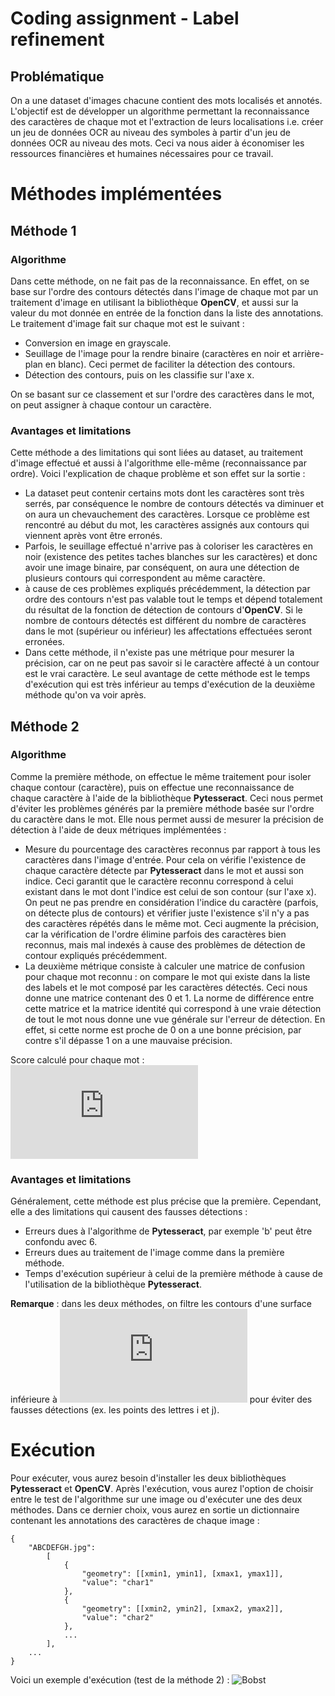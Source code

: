 # Coding assignment - Label refinement
## Problématique
On a une dataset d'images chacune contient des mots localisés et annotés. L'objectif est de développer un algorithme permettant la reconnaissance des caractères de chaque mot et l'extraction de leurs localisations i.e. créer un jeu de données OCR au niveau des symboles à partir d'un jeu de données OCR au niveau des mots. Ceci va nous aider à économiser les ressources financières et humaines nécessaires pour ce travail.


# Méthodes implémentées
## Méthode 1
### Algorithme
Dans cette méthode, on ne fait pas de la reconnaissance. En effet, on se base sur l'ordre des contours détectés dans l'image de chaque mot par un traitement d'image en utilisant la bibliothèque **OpenCV**, et aussi sur la valeur du mot donnée en entrée de la fonction dans la liste des annotations.  
Le traitement d'image fait sur chaque mot est le suivant :

- Conversion en image en grayscale.
- Seuillage de l'image pour la rendre binaire (caractères en noir et arrière-plan en blanc). Ceci permet de faciliter la détection des contours.
- Détection des contours, puis on les classifie sur l'axe x.

On se basant sur ce classement et sur l'ordre des caractères dans le mot, on peut assigner à chaque contour un caractère.
### Avantages et limitations
Cette méthode a des limitations qui sont liées au dataset, au traitement d'image effectué et aussi à l'algorithme elle-même (reconnaissance par ordre). Voici l'explication de chaque problème et son effet sur la sortie :

  
- La dataset peut contenir certains mots dont les caractères sont très serrés, par conséquence le nombre de contours détectés va diminuer et on aura un chevauchement des caractères. Lorsque ce problème est rencontré au début du mot, les caractères assignés aux contours qui viennent après vont être erronés.  
- Parfois, le seuillage effectué n'arrive pas à coloriser les caractères en noir (existence des petites taches blanches sur les caractères) et donc avoir une image binaire, par conséquent, on aura une détection de plusieurs contours qui correspondent au même caractère.  
- à cause de ces problèmes expliqués précédemment, la détection par ordre des contours n'est pas valable tout le temps et dépend totalement du résultat de la fonction de détection de contours d'**OpenCV**. Si le nombre de contours détectés est différent du nombre de caractères dans le mot (supérieur ou inférieur) les affectations effectuées seront erronées.
- Dans cette méthode, il n'existe pas une métrique pour mesurer la précision, car on ne peut pas savoir si le caractère affecté à un contour est le vrai caractère.
Le seul avantage de cette méthode est le temps d'exécution qui est très inférieur au temps d'exécution de la deuxième méthode qu'on va voir après.
## Méthode 2
### Algorithme
Comme la première méthode, on effectue le même traitement pour isoler chaque contour (caractère), puis on effectue une reconnaissance de chaque caractère à l'aide de la bibliothèque **Pytesseract**. Ceci nous permet d'éviter les problèmes générés par la première méthode basée sur l'ordre du caractère dans le mot. Elle nous permet aussi de mesurer la précision de détection à l'aide de deux métriques implémentées :

- Mesure du pourcentage des caractères reconnus par rapport à tous les caractères dans l'image d'entrée. Pour cela on vérifie l'existence de chaque caractère détecte par **Pytesseract** dans le mot et aussi son indice. Ceci garantit que le caractère reconnu correspond à celui existant dans le mot dont l'indice est celui de son contour (sur l'axe x). On peut ne pas prendre en considération l'indice du caractère (parfois, on détecte plus de contours) et vérifier juste l'existence s'il n'y a pas des caractères répétés dans le même mot. Ceci augmente la précision, car la vérification de l'ordre élimine parfois des caractères bien reconnus, mais mal indexés à cause des problèmes de détection de contour expliqués précédemment.
- La deuxième métrique consiste à calculer une matrice de confusion pour chaque mot reconnu : on compare le mot qui existe dans la liste des labels et le mot composé par les caractères détectés. Ceci nous donne une matrice contenant des 0 et 1. La norme de différence entre cette matrice et la matrice identité qui correspond à une vraie détection de tout le mot nous donne une vue générale sur l'erreur de détection. En effet, si cette norme est proche de 0 on a une bonne précision, par contre s'il dépasse 1 on a une mauvaise précision.

Score calculé pour chaque mot :          ![First equation](https://latex.codecogs.com/gif.latex?N%20%3D%20%5Cfrac%7B%5Cmid%20%5Cmid%20cf%5C_mat%20-%20Id%20%5Cmid%5Cmid%5C%20%7D%7B%5Cmid%20%5Cmid%20Id%20%5Cmid%5Cmid%5C%20%7D)

### Avantages et limitations
Généralement, cette méthode est plus précise que la première. Cependant, elle a des limitations qui causent des fausses détections :  
  
- Erreurs dues à l'algorithme de **Pytesseract**, par exemple 'b' peut être confondu avec 6.  
- Erreurs dues au traitement de l'image comme dans la première méthode.
- Temps d'exécution supérieur à celui de la première méthode à cause de l'utilisation de la bibliothèque **Pytesseract**.

**Remarque** : dans les deux méthodes, on filtre les contours d'une surface inférieure à ![](https://latex.codecogs.com/gif.latex?25%20pixel%5E2) pour éviter des fausses détections (ex. les points des lettres i et j).
# Exécution
Pour exécuter, vous aurez besoin d'installer les deux bibliothèques **Pytesseract** et **OpenCV**. Après l'exécution, vous aurez l'option de choisir entre le test de l'algorithme sur une image ou d'exécuter une des deux méthodes. Dans ce dernier choix, vous aurez en sortie un dictionnaire contenant les annotations des caractères de chaque image :

	{
	    "ABCDEFGH.jpg": 
	        [
	            {
	                "geometry": [[xmin1, ymin1], [xmax1, ymax1]],
	                "value": "char1"
	            },
	            {
	                "geometry": [[xmin2, ymin2], [xmax2, ymax2]],
	                "value": "char2"
	            },
	            ...
	        ],
	    ...
	}
Voici un exemple d'exécution (test de la méthode 2) :
![Bobst](https://i.imgur.com/EJcKGF6.png)
